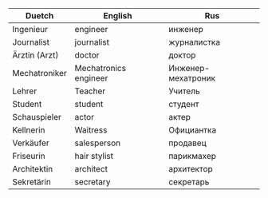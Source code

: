 |Duetch|English| Rus|
|---|---|--------------------|
|Ingenieur | engineer | инженер            |
|Journalist | journalist | журналистка        |
|Ärztin (Arzt) | doctor | доктор             |
|Mechatroniker | Mechatronics engineer | Инженер-мехатроник |
|Lehrer | Teacher | Учитель            |
|Student | student | студент            |
|Schauspieler | actor | актер              |
|Kellnerin | Waitress | Официантка         |
|Verkäufer | salesperson | продавец           |
|Friseurin | hair stylist | парикмахер         |
|Architektin | architect | архитектор         |
|Sekretärin | secretary | секретарь          |